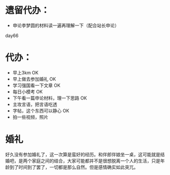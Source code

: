 # 遗留代办：
+ 申论李梦圆的材料读一遍再理解一下（配合站长申论）

day66
# 代办：
+ 早上3km  OK
+ 早上做去参加婚礼  OK
+ 学习强国看一下文章  OK
+ 每日小模考  OK
+ 下午看一篇申论材料，理一下思路  OK  
+ 主攻言语，把言语吃透
+ 字帖，这个东西可以静心  OK
+ 拍一些视频，照片

# 婚礼
好久没有参加婚礼了，这一次算是蛮好的经历。和伴郎伴娘坐一桌，这可能就是结婚吧，是两个家庭之间的结合，大家可能都并不是很想脱离一个人的生活，只是年龄到了时间到了罢了，一切都是那么自然。但是感情确实如此突兀。